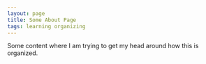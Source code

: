```yaml
---
layout: page
title: Some About Page
tags: learning organizing
---
```

Some content where I am trying to get my head around how this is organized.